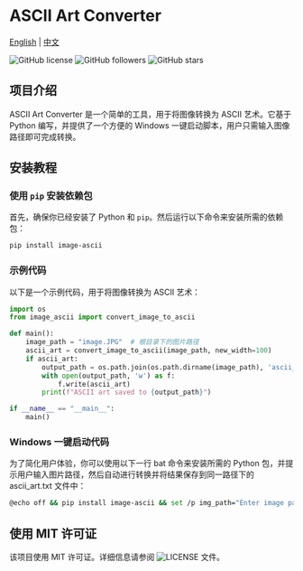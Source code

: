 # ASCII Art Converter

[English](README.md) | [中文](README-CN.md)

![GitHub license](https://img.shields.io/badge/license-MIT-blue.svg)
![GitHub followers](https://img.shields.io/github/followers/tianhukj.svg?style=social&label=Follow)
![GitHub stars](https://img.shields.io/github/stars/tianhukj/image-ascii-exsample.svg?style=social&label=Star)

## 项目介绍

ASCII Art Converter 是一个简单的工具，用于将图像转换为 ASCII 艺术。它基于 Python 编写，并提供了一个方便的 Windows 一键启动脚本，用户只需输入图像路径即可完成转换。

## 安装教程

### 使用 `pip` 安装依赖包

首先，确保你已经安装了 Python 和 `pip`。然后运行以下命令来安装所需的依赖包：

```bash
pip install image-ascii
```

### 示例代码
以下是一个示例代码，用于将图像转换为 ASCII 艺术：

```python
import os
from image_ascii import convert_image_to_ascii

def main():
    image_path = "image.JPG"  # 根目录下的图片路径
    ascii_art = convert_image_to_ascii(image_path, new_width=100)
    if ascii_art:
        output_path = os.path.join(os.path.dirname(image_path), 'ascii_art.txt')
        with open(output_path, 'w') as f:
            f.write(ascii_art)
        print(f"ASCII art saved to {output_path}")

if __name__ == "__main__":
    main()
```

### Windows 一键启动代码
为了简化用户体验，你可以使用以下一行 bat 命令来安装所需的 Python 包，并提示用户输入图片路径，然后自动进行转换并将结果保存到同一路径下的 ascii_art.txt 文件中：

```bash
@echo off && pip install image-ascii && set /p img_path="Enter image path: " && python -c "import os; from image_ascii import convert_image_to_ascii; img_path='%img_path%'; ascii_art = convert_image_to_ascii(img_path, new_width=100); output_path = os.path.join(os.path.dirname(img_path), 'ascii_art.txt'); open(output_path, 'w').write(ascii_art); print(f'ASCII art saved to {output_path}')"
```

## 使用 MIT 许可证
该项目使用 MIT 许可证。详细信息请参阅 ![LICENSE](./LICENSE) 文件。
